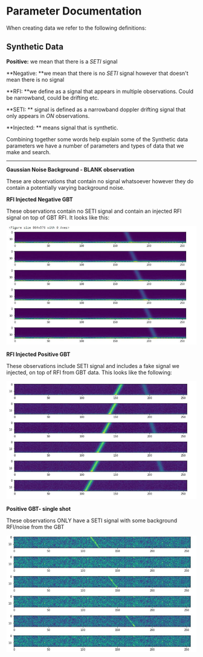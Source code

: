# Parameter Documentation

When creating data we refer to the following definitions:

## Synthetic Data

**Positive:** we mean that there is a *SETI* signal

**Negative: **we mean that there is no *SETI* signal however that doesn't mean there is no signal

**RFI: **we define as a signal that appears in multiple observations. Could be narrowband, could be drifting etc. 

**SETI: ** signal is defined as a narrowband doppler drifting signal that only appears in *ON* observations. 

**Injected: ** means signal that is synthetic. 

Combining together some words help explain some of the Synthetic data parameters we have a number of parameters and types of data that we make and search.

****

**Gaussian Noise Background - BLANK observation**

These are observations that contain no signal whatsoever however they do contain a potentially varying background noise. 

**RFI Injected Negative GBT**

These observations contain no SETI signal and contain an injected RFI signal on top of GBT RFI. It looks like this: 

![alt text](images/injected_neg.jpg)

**RFI Injected Positive GBT**

These observations include SETI signal and includes a fake signal we injected, on top of RFI from GBT data. This looks like the following: 

![alt text](images/injected_pos.jpg)

**Positive GBT- single shot**

These observations ONLY have a SETI signal with some background RFI/noise from the GBT 

![alt text](images/injected_pos_seti.jpg)

